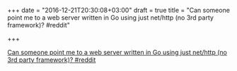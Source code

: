 +++
date = "2016-12-21T20:30:08+03:00"
draft = true
title = "Can someone point me to a web server written in Go using just net/http (no 3rd party framework)?  #reddit"

+++

<p><a href="https://t.co/zaTkBloy8g">Can someone point me to a web server written in Go using just net/http (no 3rd party framework)?  #reddit</a></p>
